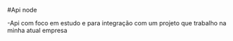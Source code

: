 #Api node


-Api com foco em estudo e para integração com um projeto que trabalho na minha atual empresa
